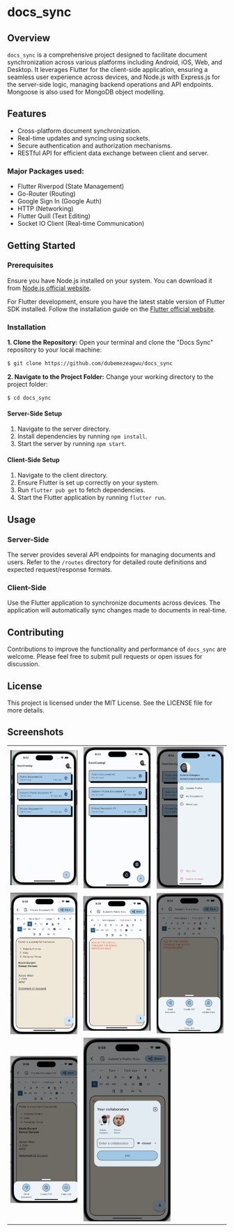 # docs_sync

## Overview

`docs_sync` is a comprehensive project designed to facilitate document synchronization across various platforms including Android, iOS, Web, and Desktop. It leverages Flutter for the client-side application, ensuring a seamless user experience across devices, and Node.js with Express.js for the server-side logic, managing backend operations and API endpoints. Mongoose is also used for MongoDB object modelling.

## Features

- Cross-platform document synchronization.
- Real-time updates and syncing using sockets.
- Secure authentication and authorization mechanisms.
- RESTful API for efficient data exchange between client and server.

### Major Packages used:
- Flutter Riverpod (State Management)
- Go-Router (Routing)
- Google Sign In (Google Auth)
- HTTP (Networking)
- Flutter Quill (Text Editing)
- Socket IO Client (Real-time Communication)

## Getting Started

### Prerequisites

Ensure you have Node.js installed on your system. You can download it from [Node.js official website](https://nodejs.org).

For Flutter development, ensure you have the latest stable version of Flutter SDK installed. Follow the installation guide on the [Flutter official website](https://flutter.dev/docs/get-started/install).

### Installation

**1. Clone the Repository:** Open your terminal and clone the "Docs Sync" repository to your local machine:

```sh
$ git clone https://github.com/dubemezeagwu/docs_sync
```

**2. Navigate to the Project Folder:** Change your working directory to the project folder:

```
$ cd docs_sync
```

#### Server-Side Setup

1. Navigate to the server directory.
2. Install dependencies by running `npm install`.
3. Start the server by running `npm start`.

#### Client-Side Setup

1. Navigate to the client directory.
2. Ensure Flutter is set up correctly on your system.
3. Run `flutter pub get` to fetch dependencies.
4. Start the Flutter application by running `flutter run`.

## Usage

### Server-Side

The server provides several API endpoints for managing documents and users. Refer to the `/routes` directory for detailed route definitions and expected request/response formats.

### Client-Side

Use the Flutter application to synchronize documents across devices. The application will automatically sync changes made to documents in real-time.

## Contributing

Contributions to improve the functionality and performance of `docs_sync` are welcome. Please feel free to submit pull requests or open issues for discussion.

## License

This project is licensed under the MIT License. See the LICENSE file for more details.

## Screenshots
<table>
  <tr>
    <td><img src="app/screenshots/1.png" alt="HOME SCREEN 1" width="200"></td>
    <td><img src="app/screenshots/2.png" alt="HOME SCREEN 2" width="200"></td>
    <td><img src="app/screenshots/3.png" alt="SIDE DRAWER" width="200"></td>
  </tr>
  <tr>
    <td><img src="app/screenshots/4.png" alt="VIEW DOC 1" width="200"></td>
    <td><img src="app/screenshots/5.png" alt="VIEW DOC 2" width="200"></td>
    <td><img src="app/screenshots/6.png" alt="OPTIONS 1" width="200"></td>
  </tr>
  <tr>
    <td><img src="app/screenshots/7.png" alt="OPTIONS 2" width="200"></td>
    <td colspan="2"><img src="app/screenshots/8.png" alt="COLLABORATION" width="200"></td>
  </tr>
</table>

<!-- <img src="app/screenshots/1.png" alt="HOME SCREEN 1" width="200" align="left"/>
<img src="app/screenshots/2.png" alt="HOME SCREEN 2" width="200" align="left"/>
<img src="app/screenshots/3.png" alt="SIDE DRAWER" width="200" align="left"/>
<img src="app/screenshots/4.png" alt="VIEW DOC 1" width="200" align="left"/>
<img src="app/screenshots/5.png" alt="VIEW DOC 2" width="200" align="left"/>
<img src="app/screenshots/6.png" alt="OPTIONS 1" width="200" align="left"/>
<img src="app/screenshots/7.png" alt="OPTIONS 2" width="200" align="left"/>
<img src="app/screenshots/8.png" alt="COLLABORATION" width="200" align="left"/> -->